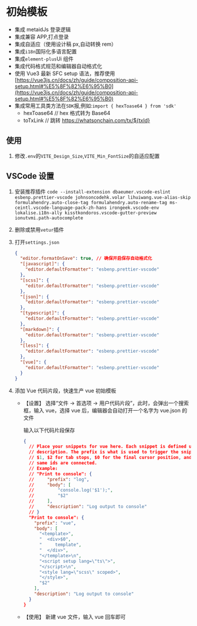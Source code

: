 # 初始模板

- 集成 metaidJs 登录逻辑
- 集成兼容 APP,打点登录
- 集成自适应（使用设计稿 px,自动转换 rem）
- 集成`i18n`国际化多语言配置
- 集成`element-plus`Ui 组件
- 集成代码格式规范和编辑器自动格式化
- 使用 Vue3 最新 SFC setup 语法，推荐使用[https://vue3js.cn/docs/zh/guide/composition-api-setup.html#%E5%8F%82%E6%95%B0](https://vue3js.cn/docs/zh/guide/composition-api-setup.html#%E5%8F%82%E6%95%B0)
- 集成常用工具类方法在`SDK`报,例如:`import { hexToase64 } from 'sdk'`
  - hexToase64 // hex 格式转为 Base64
  - toTxLink // 跳转 https://whatsonchain.com/tx/${txId}

## 使用

1. 修改`.env`的`VITE_Design_Size`,`VITE_Min_FontSize`的自适应配置

## VSCode 设置

1. 安装推荐插件
   `code --install-extension dbaeumer.vscode-eslint esbenp.prettier-vscode johnsoncodehk.volar lihuiwang.vue-alias-skip formulahendry.auto-close-tag formulahendry.auto-rename-tag ms-ceintl.vscode-language-pack-zh-hans irongeek.vscode-env lokalise.i18n-ally kisstkondoros.vscode-gutter-preview ionutvmi.path-autocomplete`

2. 删除或禁用`vetur`插件

3. 打开`settings.json`
   ```json
   {
     "editor.formatOnSave": true, // 确保开启保存自动格式化
     "[javascript]": {
       "editor.defaultFormatter": "esbenp.prettier-vscode"
     },
     "[scss]": {
       "editor.defaultFormatter": "esbenp.prettier-vscode"
     },
     "[json]": {
       "editor.defaultFormatter": "esbenp.prettier-vscode"
     },
     "[typescript]": {
       "editor.defaultFormatter": "esbenp.prettier-vscode"
     },
     "[markdown]": {
       "editor.defaultFormatter": "esbenp.prettier-vscode"
     },
     "[less]": {
       "editor.defaultFormatter": "esbenp.prettier-vscode"
     },
     "[vue]": {
       "editor.defaultFormatter": "esbenp.prettier-vscode"
     }
   }
   ```
4. 添加 Vue 代码片段，快速生产 vue 初始模板

   - 【设置】
     选择“文件 -> 首选项 -> 用户代码片段”，此时，会弹出一个搜索框，输入 vue，选择 vue 后，编辑器会自动打开一个名字为 vue.json 的文件

     输入以下代码片段保存

     ```json
     {
       // Place your snippets for vue here. Each snippet is defined under a snippet name and has a prefix, body and
       // description. The prefix is what is used to trigger the snippet and the body will be expanded and inserted. Possible variables are:
       // $1, $2 for tab stops, $0 for the final cursor position, and ${1:label}, ${2:another} for placeholders. Placeholders with the
       // same ids are connected.
       // Example:
       // "Print to console": {
       //     "prefix": "log",
       //     "body": [
       //         "console.log('$1');",
       //         "$2"
       //     ],
       //     "description": "Log output to console"
       // }
       "Print to console": {
         "prefix": "vue",
         "body": [
           "<template>",
           "  <div>$0",
           "     template",
           "  </div>",
           "</template>\n",
           "<script setup lang=\"ts\">",
           "</script>\n",
           "<style lang=\"scss\" scoped>",
           "</style>",
           "$2"
         ],
         "description": "Log output to console"
       }
     }
     ```

   - 【使用】
     新建 vue 文件，输入 vue 回车即可
